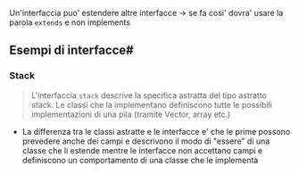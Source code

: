 

Un'interfaccia puo' estendere altre interfacce -> se fa cosi' dovra' usare la parola `extends` e non implements

## Esempi di interfacce#

### Stack
>L'interfaccia `stack` descrive la specifica astratta del tipo astratto stack. Le classi che la implementano definiscono tutte le possibili implementazioni di una pila (tramite Vector, array etc.)


- La differenza tra le classi astratte e le interfacce e' che le prime possono prevedere anche dei campi e descrivono il  modo di "essere" di una classe che li estende mentre le interfacce non accettano campi e definiscono un comportamento di una classe che le implementa
